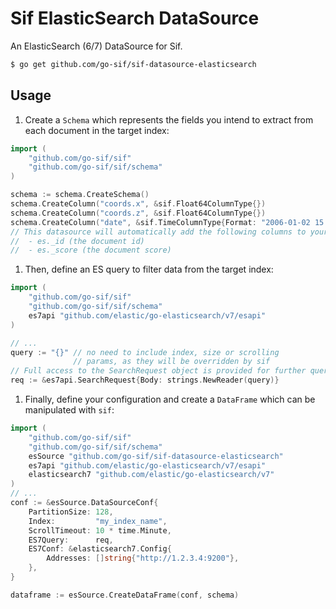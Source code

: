 # Sif ElasticSearch DataSource

An ElasticSearch (6/7) DataSource for Sif.

```bash
$ go get github.com/go-sif/sif-datasource-elasticsearch
```

## Usage

1. Create a `Schema` which represents the fields you intend to extract from each document in the target index:

```go
import (
	"github.com/go-sif/sif"
	"github.com/go-sif/sif/schema"
)

schema := schema.CreateSchema()
schema.CreateColumn("coords.x", &sif.Float64ColumnType{})
schema.CreateColumn("coords.z", &sif.Float64ColumnType{})
schema.CreateColumn("date", &sif.TimeColumnType{Format: "2006-01-02 15:04:05"})
// This datasource will automatically add the following columns to your schema:
//  - es._id (the document id)
//  - es._score (the document score)
```

1. Then, define an ES query to filter data from the target index:

```go
import (
	"github.com/go-sif/sif"
	"github.com/go-sif/sif/schema"
	es7api "github.com/elastic/go-elasticsearch/v7/esapi"
)

// ...
query := "{}" // no need to include index, size or scrolling
			  // params, as they will be overridden by sif
// Full access to the SearchRequest object is provided for further query customization
req := &es7api.SearchRequest{Body: strings.NewReader(query)}
```

1. Finally, define your configuration and create a `DataFrame` which can be manipulated with `sif`:

```go
import (
	"github.com/go-sif/sif"
	"github.com/go-sif/sif/schema"
	esSource "github.com/go-sif/sif-datasource-elasticsearch"
	es7api "github.com/elastic/go-elasticsearch/v7/esapi"
	elasticsearch7 "github.com/elastic/go-elasticsearch/v7"
)
// ...
conf := &esSource.DataSourceConf{
	PartitionSize: 128,
	Index:         "my_index_name",
	ScrollTimeout: 10 * time.Minute,
	ES7Query:      req,
	ES7Conf: &elasticsearch7.Config{
		Addresses: []string{"http://1.2.3.4:9200"},
	},
}

dataframe := esSource.CreateDataFrame(conf, schema)
```
